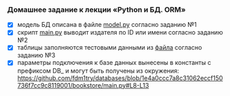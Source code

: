 ### Домашнее задание к лекции «Python и БД. ORM»
- [x] модель БД описана в файле [model.py](model.py) согласно заданию №1
- [x] скрипт [main.py](main.py) выводит издателя по ID или имени согласно заданию №2
- [x] таблицы заполняются тестовыми данными из [файла](fixtures/tests_data.json) согласно заданию №3
- [x] параметры подключения к базе данных вынесены в константы с префиксом DB_ и могут быть получены из окружения:
https://github.com/fdm1try/databases/blob/1e4a0ccc7a8c31062eccf150736f7cc9c8119001/bookstore/main.py#L8-L13
